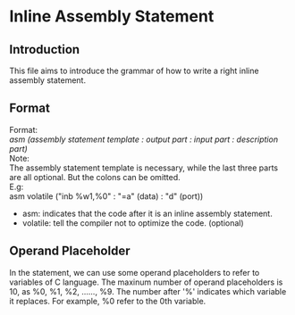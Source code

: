 # Inline Assembly Statement

## Introduction
This file aims to introduce the grammar of how to write a right inline assembly statement.

## Format
Format:  
_asm (assembly statement template : output part : input part : description part)_  
Note:   
The assembly statement template is necessary, while the last three parts are all optional. But the colons can be omitted.   
E.g:  
asm volatile ("inb %w1,%0" : "=a" (data) : "d" (port)) 
* asm: indicates that the code after it is an inline assembly statement.
* volatile: tell the compiler not to optimize the code. (optional)  

## Operand Placeholder
In the statement, we can use some operand placeholders to refer to variables of C language. The maxinum number of operand placeholders is 10, as %0, %1, %2, ......, %9. The number after '%' indicates which variable it replaces. For example, %0 refer to the 0th variable.
